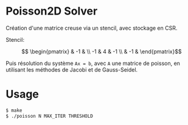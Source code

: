 # Poisson2D Solver

Création d'une matrice creuse via un stencil, avec stockage en CSR.

Stencil:
```math
    \begin{pmatrix}
       & -1 &    \\
    -1 &  4 & -1 \\
       & -1 &  
    \end{pmatrix}
```

Puis résolution du système ``Ax = b``, avec ``A`` une matrice de poisson, en utilisant les méthodes de Jacobi et de Gauss-Seidel.

# Usage
```sh
$ make
$ ./poisson N MAX_ITER THRESHOLD
```
